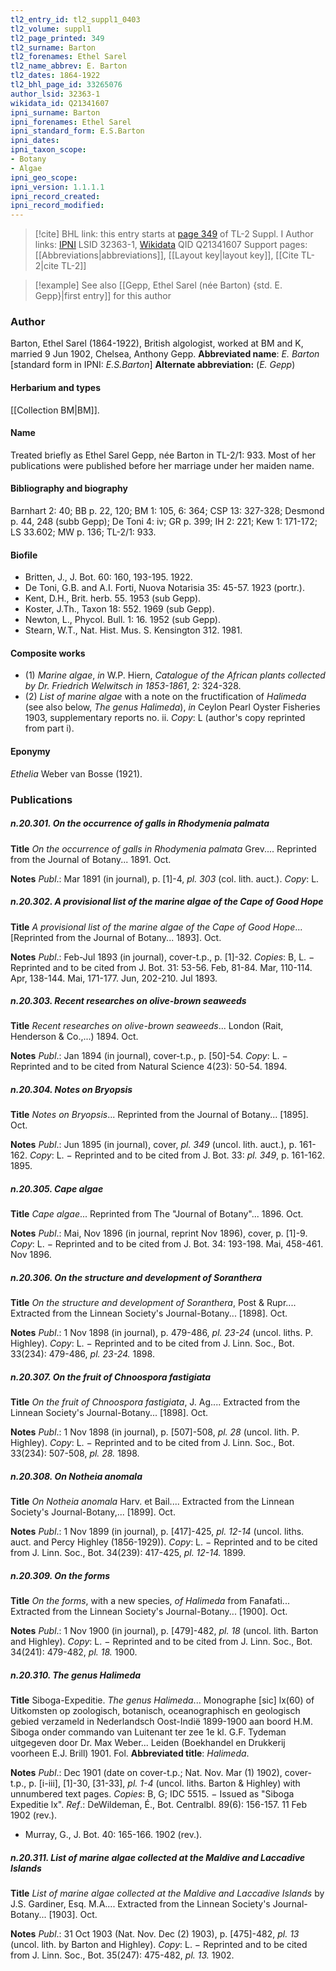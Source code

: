 ```yaml
---
tl2_entry_id: tl2_suppl1_0403
tl2_volume: suppl1
tl2_page_printed: 349
tl2_surname: Barton
tl2_forenames: Ethel Sarel
tl2_name_abbrev: E. Barton
tl2_dates: 1864-1922
tl2_bhl_page_id: 33265076
author_lsid: 32363-1
wikidata_id: Q21341607
ipni_surname: Barton
ipni_forenames: Ethel Sarel
ipni_standard_form: E.S.Barton
ipni_dates: 
ipni_taxon_scope: 
- Botany
- Algae
ipni_geo_scope: 
ipni_version: 1.1.1.1
ipni_record_created: 
ipni_record_modified:
---
```


> [!cite] BHL link: this entry starts at [page 349](https://www.biodiversitylibrary.org/page/33265076) of TL-2 Suppl. I
> Author links: [IPNI](https://www.ipni.org/a/32363-1) LSID 32363-1, [Wikidata](https://www.wikidata.org/wiki/Q21341607) QID Q21341607
> Support pages: [[Abbreviations|abbreviations]], [[Layout key|layout key]], [[Cite TL-2|cite TL-2]]

> [!example] See also [[Gepp, Ethel Sarel (née Barton) {std. E. Gepp}|first entry]] for this author
### Author

Barton, Ethel Sarel (1864-1922), British algologist, worked at BM and K, married 9 Jun 1902, Chelsea, Anthony Gepp. 
**Abbreviated name**: *E. Barton* \[standard form in IPNI: *E.S.Barton*\]
**Alternate abbreviation:** (*E. Gepp*)

#### Herbarium and types

[[Collection BM|BM]].

#### Name

Treated briefly as Ethel Sarel Gepp, née Barton in TL-2/1: 933. Most of her publications were published before her marriage under her maiden name.

#### Bibliography and biography

Barnhart 2: 40; BB p. 22, 120; BM 1: 105, 6: 364; CSP 13: 327-328; Desmond p. 44, 248 (subb Gepp); De Toni 4: iv; GR p. 399; IH 2: 221; Kew 1: 171-172; LS 33.602; MW p. 136; TL-2/1: 933.

#### Biofile

- Britten, J., J. Bot. 60: 160, 193-195. 1922.
- De Toni, G.B. and A.I. Forti, Nuova Notarisia 35: 45-57. 1923 (portr.).
- Kent, D.H., Brit. herb. 55. 1953 (sub Gepp).
- Koster, J.Th., Taxon 18: 552. 1969 (sub Gepp).
- Newton, L., Phycol. Bull. 1: 16. 1952 (sub Gepp).
- Stearn, W.T., Nat. Hist. Mus. S. Kensington 312. 1981.

#### Composite works

- (1) *Marine algae*, *in* W.P. Hiern, *Catalogue of the African plants collected by Dr. Friedrich Welwitsch in 1853-1861*, 2: 324-328.
- (2) *List of marine algae* with a note on the fructification of *Halimeda* (see also below, *The genus Halimeda*), *in* Ceylon Pearl Oyster Fisheries 1903, supplementary reports no. ii. *Copy*: L (author's copy reprinted from part i).

#### Eponymy

*Ethelia* Weber van Bosse (1921).

### Publications

##### n.20.301. On the occurrence of galls in Rhodymenia palmata

**Title**
*On the occurrence of galls in Rhodymenia palmata* Grev.... Reprinted from the Journal of Botany... 1891. Oct.

**Notes**
*Publ*.: Mar 1891 (in journal), p. \[1\]-4, *pl. 303* (col. lith. auct.). *Copy*: L.

##### n.20.302. A provisional list of the marine algae of the Cape of Good Hope

**Title**
*A provisional list of the marine algae of the Cape of Good Hope*... \[Reprinted from the Journal of Botany... 1893\]. Oct.

**Notes**
*Publ*.: Feb-Jul 1893 (in journal), cover-t.p., p. \[1\]-32. *Copies*: B, L. − Reprinted and to be cited from J. Bot. 31: 53-56. Feb, 81-84. Mar, 110-114. Apr, 138-144. Mai, 171-177. Jun, 202-210. Jul 1893.

##### n.20.303. Recent researches on olive-brown seaweeds

**Title**
*Recent researches on olive-brown seaweeds*... London (Rait, Henderson & Co.,...) 1894. Oct.

**Notes**
*Publ*.: Jan 1894 (in journal), cover-t.p., p. \[50\]-54. *Copy*: L. − Reprinted and to be cited from Natural Science 4(23): 50-54. 1894.

##### n.20.304. Notes on Bryopsis

**Title**
*Notes on Bryopsis*... Reprinted from the Journal of Botany... \[1895\]. Oct.

**Notes**
*Publ*.: Jun 1895 (in journal), cover, *pl. 349* (uncol. lith. auct.), p. 161-162. *Copy*: L. − Reprinted and to be cited from J. Bot. 33: *pl. 349*, p. 161-162. 1895.

##### n.20.305. Cape algae

**Title**
*Cape algae*... Reprinted from The "Journal of Botany"... 1896. Oct.

**Notes**
*Publ*.: Mai, Nov 1896 (in journal, reprint Nov 1896), cover, p. \[1\]-9. *Copy*: L. − Reprinted and to be cited from J. Bot. 34: 193-198. Mai, 458-461. Nov 1896.

##### n.20.306. On the structure and development of Soranthera

**Title**
*On the structure and development of Soranthera*, Post & Rupr.... Extracted from the Linnean Society's Journal-Botany... \[1898\]. Oct.

**Notes**
*Publ*.: 1 Nov 1898 (in journal), p. 479-486, *pl. 23-24* (uncol. liths. P. Highley). *Copy*: L. − Reprinted and to be cited from J. Linn. Soc., Bot. 33(234): 479-486, *pl. 23-24.* 1898.

##### n.20.307. On the fruit of Chnoospora fastigiata

**Title**
*On the fruit of Chnoospora fastigiata*, J. Ag.... Extracted from the Linnean Society's Journal-Botany... \[1898\]. Oct.

**Notes**
*Publ*.: 1 Nov 1898 (in journal), p. \[507\]-508, *pl. 28* (uncol. lith. P. Highley). *Copy*: L. − Reprinted and to be cited from J. Linn. Soc., Bot. 33(234): 507-508, *pl. 28.* 1898.

##### n.20.308. On Notheia anomala

**Title**
*On Notheia anomala* Harv. et Bail.... Extracted from the Linnean Society's Journal-Botany,... \[1899\]. Oct.

**Notes**
*Publ*.: 1 Nov 1899 (in journal), p. \[417\]-425, *pl. 12-14* (uncol. liths. auct. and Percy Highley (1856-1929)). *Copy*: L. − Reprinted and to be cited from J. Linn. Soc., Bot. 34(239): 417-425, *pl. 12-14.* 1899.

##### n.20.309. On the forms

**Title**
*On the forms*, with a new species, *of Halimeda* from Fanafati... Extracted from the Linnean Society's Journal-Botany... \[1900\]. Oct.

**Notes**
*Publ*.: 1 Nov 1900 (in journal), p. \[479\]-482, *pl. 18* (uncol. lith. Barton and Highley). *Copy*: L. − Reprinted and to be cited from J. Linn. Soc., Bot. 34(241): 479-482, *pl. 18.* 1900.

##### n.20.310. The genus Halimeda

**Title**
Siboga-Expeditie. *The genus Halimeda*... Monographe \[sic\] lx(60) of Uitkomsten op zoologisch, botanisch, oceanographisch en geologisch gebied verzameld in Nederlandsch Oost-Indië 1899-1900 aan boord H.M. Siboga onder commando van Luitenant ter zee 1e kl. G.F. Tydeman uitgegeven door Dr. Max Weber... Leiden (Boekhandel en Drukkerij voorheen E.J. Brill) 1901. Fol.
**Abbreviated title**: *Halimeda*.

**Notes**
*Publ*.: Dec 1901 (date on cover-t.p.; Nat. Nov. Mar (1) 1902), cover-t.p., p. \[i-iii\], \[1\]-30, \[31-33\], *pl. 1-4* (uncol. liths. Barton & Highley) with unnumbered text pages. *Copies*: B, G; IDC 5515. − Issued as "Siboga Expeditie lx".
*Ref*.: DeWildeman, É., Bot. Centralbl. 89(6): 156-157. 11 Feb 1902 (rev.).
- Murray, G., J. Bot. 40: 165-166. 1902 (rev.).

##### n.20.311. List of marine algae collected at the Maldive and Laccadive Islands

**Title**
*List of marine algae collected at the Maldive and Laccadive Islands* by J.S. Gardiner, Esq. M.A.... Extracted from the Linnean Society's Journal-Botany... \[1903\]. Oct.

**Notes**
*Publ*.: 31 Oct 1903 (Nat. Nov. Dec (2) 1903), p. \[475\]-482, *pl. 13* (uncol. lith. by Barton and Highley).
*Copy*: L. − Reprinted and to be cited from J. Linn. Soc., Bot. 35(247): 475-482, *pl. 13.* 1902.

